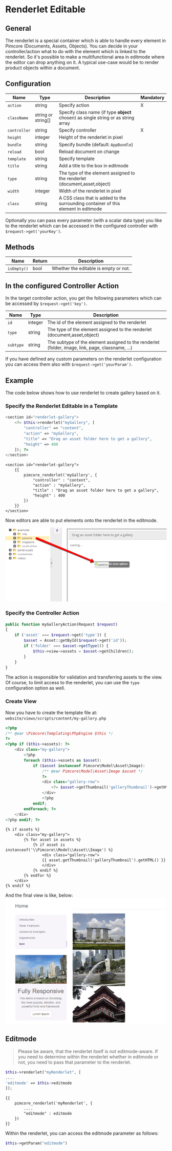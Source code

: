 # Renderlet Editable

## General

The renderlet is a special container which is able to handle every element in Pimcore (Documents, Assets, Objects).
You can decide in your controller/action what to do with the element which is linked to the renderlet.
So it's possible to make a multifunctional area in editmode where the editor can drop anything on it.
A typical use-case would be to render product objects within a document. 

## Configuration

| Name           | Type      | Description                                                                        | Mandatory   |
|----------------|-----------|------------------------------------------------------------------------------------|-------------|
| `action`       | string    | Specify action                                                                     | X           |
| `className`    | string or string[] | Specify class name (if type **object** chosen) as single string or as string array |    |
| `controller`   | string    | Specify controller                                                                 | X           |
| `height`       | integer   | Height of the renderlet in pixel                                                   |             |
| `bundle`       | string    | Specify bundle (default: `AppBundle`)                                              |             |
| `reload`       | bool      | Reload document on change                                                          |             |
| `template`     | string    | Specify template                                                                   |             |
| `title`        | string    | Add a title to the box in editmode                                                 |             |
| `type`         | string    | The type of the element assigned to the renderlet (document,asset,object)          |             |
| `width`        | integer   | Width of the renderlet in pixel                                                    |             |
| `class`        | string    | A CSS class that is added to the surrounding container of this element in editmode |             |

Optionally you can pass every parameter (with a scalar data type) you like to the renderlet which can be accessed in 
the configured controller with `$request->get('yourKey')`.

## Methods

| Name            | Return    | Description                                                 |
|-----------------|-----------|-------------------------------------------------------------|
| `isEmpty()`     | bool      | Whether the editable is empty or not.                       |

## In the configured Controller Action

In the target controller action, you get the following parameters which can be accessed by `$request->get('key')`.

| Name       | Type                   | Description                                                                                      |
|------------|------------------------|--------------------------------------------------------------------------------------------------|
| `id`       | integer                | The id of the element assigned to the renderlet                                                  |
| `type`     | string                 | The type of the element assigned to the renderlet (document,asset,object)                        |
| `subtype`  | string                 | The subtype of the element assigned to the renderlet (folder, image, link, page, classname, ...) |

If you have defined any custom parameters on the renderlet configuration you can access them also with `$request->get('yourParam')`.

## Example

The code below shows how to use renderlet to create gallery based on it. 

### Specify the Renderlet Editable in a Template

<div class="code-section">
    
```php
<section id="renderlet-gallery">
    <?= $this->renderlet("myGallery", [
        "controller" => "content",
        "action" => "myGallery",
        "title" => "Drag an asset folder here to get a gallery",
        "height" => 400
    ]); ?>
</section>
```
    
```twig    
<section id="renderlet-gallery">
    {{
        pimcore_renderlet('myGallery', {
            "controller" : "content",
            "action" : "myGallery",
            "title" : "Drag an asset folder here to get a gallery",
            "height" : 400
        })
    }}
</section>
``` 
</div>

Now editors are able to put elements onto the renderlet in the editmode.

![Renderlet gallery - editmode](../../img/editables_renderlet_gallery_example_editmode.png)

### Specify the Controller Action

```php
public function myGalleryAction(Request $request)
{
    if ('asset' === $request->get('type')) {
        $asset = Asset::getById($request->get('id'));
        if ('folder' === $asset->getType()) {
            $this->view->assets = $asset->getChildren();
        }
    }
}
```

The action is responsible for validation and transferring assets to the view.
Of course, to limit access to the renderlet, you can use the `type` configuration option as well. 

### Create View

Now you have to create the template file at: `website/views/scripts/content/my-gallery.php`

<div class="code-section">

```php
<?php
/** @var \Pimcore\Templating\PhpEngine $this */
?>
<?php if ($this->assets): ?>
    <div class="my-gallery">
        <?php
        foreach ($this->assets as $asset):
            if ($asset instanceof Pimcore\Model\Asset\Image):
                /** @var Pimcore\Model\Asset\Image $asset */
                ?>
                <div class="gallery-row">
                    <?= $asset->getThumbnail('galleryThumbnail')->getHtml(); ?>
                </div>
                <?php
            endif;
        endforeach; ?>
    </div>
<?php endif; ?>
```

```twig
{% if assets %}
	<div class="my-gallery">
		{% for asset in assets %}
			{% if asset is instanceof('\\Pimcore\\Model\\Asset\\Image') %}
				<div class="gallery-row">
				{{ asset.getThumbnail('galleryThumbnail').getHTML() }}
				</div>
			{% endif %}
		{% endfor %}
	</div>
{% endif %}
```

</div>

And the final view is like, below:
![Rendered renderlet - frontend](../../img/editables_renderlet_rendered_view.png)


## Editmode

> Please be aware, that the renderlet itself is not editmode-aware. If you need to determine within the renderlet whether in editmode or not, you need to pass that parameter to the renderlet.

<div class="code-section">

```php
$this->renderlet("myRenderlet", [
....
'editmode' => $this->editmode
]);
```

```twig
{{
	pimcore_renderlet('myRenderlet', {
		....
		"editmode" : editmode
	})
}}
```
</div>

Within the renderlet, you can access the editmode parameter as follows:

```php
$this->getParam("editmode")
```
